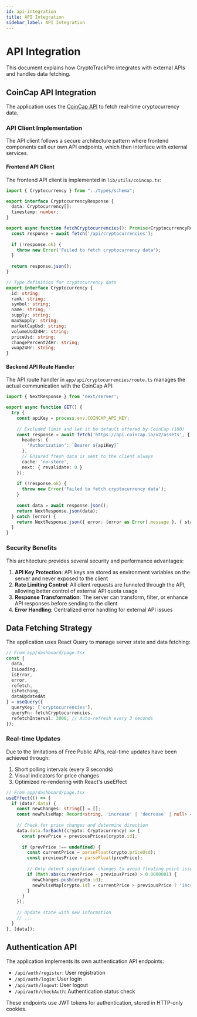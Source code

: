 ```yaml
---
id: api-integration
title: API Integration
sidebar_label: API Integration
---
```


# API Integration

This document explains how CryptoTrackPro integrates with external APIs and handles data fetching.

## CoinCap API Integration

The application uses the [CoinCap API](https://docs.coincap.io/) to fetch real-time cryptocurrency data.

### API Client Implementation

The API client follows a secure architecture pattern where frontend components call our own API endpoints, which then interface with external services.

#### Frontend API Client

The frontend API client is implemented in `lib/utils/coincap.ts`:

```typescript
import { Cryptocurrency } from "../types/schema";

export interface CryptocurrencyResponse {
  data: Cryptocurrency[];
  timestamp: number;
}

export async function fetchCryptocurrencies(): Promise<CryptocurrencyResponse> {
  const response = await fetch('/api/cryptocurrencies');
  
  if (!response.ok) {
    throw new Error('Failed to fetch cryptocurrency data');
  }
  
  return response.json();
}

// Type definition for cryptocurrency data
export interface Cryptocurrency {
  id: string;
  rank: string;
  symbol: string;
  name: string;
  supply: string;
  maxSupply: string;
  marketCapUsd: string;
  volumeUsd24Hr: string;
  priceUsd: string;
  changePercent24Hr: string;
  vwap24Hr: string;
}
```

#### Backend API Route Handler

The API route handler in `app/api/cryptocurrencies/route.ts` manages the actual communication with the CoinCap API:

```typescript
import { NextResponse } from 'next/server';

export async function GET() {
  try {
    const apiKey = process.env.COINCAP_API_KEY;
    
    // Excluded limit and let it be default offered by CoinCap (100)
    const response = await fetch('https://api.coincap.io/v2/assets', {
      headers: {
        'Authorization': `Bearer ${apiKey}`
      },
      // Ensured fresh data is sent to the client always
      cache: 'no-store',
      next: { revalidate: 0 }
    });
    
    if (!response.ok) {
      throw new Error('Failed to fetch cryptocurrency data');
    }
    
    const data = await response.json();
    return NextResponse.json(data);
  } catch (error) {
    return NextResponse.json({ error: (error as Error).message }, { status: 500 });
  }
}
```

### Security Benefits

This architecture provides several security and performance advantages:

1. **API Key Protection**: API keys are stored as environment variables on the server and never exposed to the client
2. **Rate Limiting Control**: All client requests are funneled through the API, allowing better control of external API quota usage
3. **Response Transformation**: The server can transform, filter, or enhance API responses before sending to the client
4. **Error Handling**: Centralized error handling for external API issues

## Data Fetching Strategy

The application uses React Query to manage server state and data fetching:

```typescript
// From app/dashboard/page.tsx
const { 
  data, 
  isLoading, 
  isError, 
  error, 
  refetch, 
  isFetching,
  dataUpdatedAt
} = useQuery({
  queryKey: ['cryptocurrencies'],
  queryFn: fetchCryptocurrencies,
  refetchInterval: 3000, // Auto-refresh every 3 seconds
});
```

### Real-time Updates

Due to the limitations of Free Public APIs, real-time updates have been achieved through:

1. Short polling intervals (every 3 seconds)
2. Visual indicators for price changes
3. Optimized re-rendering with React's useEffect

```typescript
// From app/dashboard/page.tsx
useEffect(() => {
  if (data?.data) {
    const newChanges: string[] = [];
    const newPulseMap: Record<string, 'increase' | 'decrease' | null> = {};
    
    // Check for price changes and determine direction
    data.data.forEach((crypto: Cryptocurrency) => {
      const prevPrice = previousPrices[crypto.id];
      
      if (prevPrice !== undefined) {
        const currentPrice = parseFloat(crypto.priceUsd);
        const previousPrice = parseFloat(prevPrice);
        
        // Only detect significant changes to avoid floating point issues
        if (Math.abs(currentPrice - previousPrice) > 0.0000001) {
          newChanges.push(crypto.id);
          newPulseMap[crypto.id] = currentPrice > previousPrice ? 'increase' : 'decrease';
        }
      }
    });
    
    // Update state with new information
    // ...
  }
}, [data]);
```

## Authentication API

The application implements its own authentication API endpoints:

- `/api/auth/register`: User registration
- `/api/auth/login`: User login
- `/api/auth/logout`: User logout
- `/api/auth/checkAuth`: Authentication status check

These endpoints use JWT tokens for authentication, stored in HTTP-only cookies.